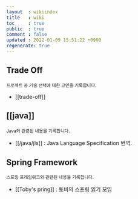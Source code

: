 ```yaml
---
layout  : wikiindex
title   : wiki
toc     : true
public  : true
comment : false
updated : 2022-01-09 15:51:22 +0900
regenerate: true
---
```


## Trade Off 
<small>프로젝트 중 기술 선택에 대한 고민을 기록합니다.</small>
* [[trade-off]]

## [[java]]
<small>Java와 관련된 내용을 기록합니다.</small>
* [[/java/jls]] : Java Language Specification 번역.


## Spring Framework
<small>스프링 프레임워크와 관련된 내용을 기록합니다.</small>
* [[Toby's pring]] : 토비의 스프링 읽기 모임
